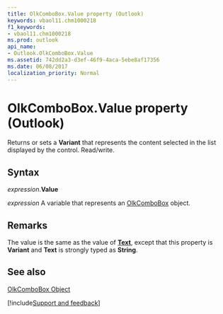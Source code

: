 ```yaml
---
title: OlkComboBox.Value property (Outlook)
keywords: vbaol11.chm1000218
f1_keywords:
- vbaol11.chm1000218
ms.prod: outlook
api_name:
- Outlook.OlkComboBox.Value
ms.assetid: 742dd2a3-d3ef-46f9-4aca-5ebe8af17356
ms.date: 06/08/2017
localization_priority: Normal
---
```



# OlkComboBox.Value property (Outlook)

Returns or sets a **Variant** that represents the content selected in the list displayed by the control. Read/write.


## Syntax

_expression_.**Value**

_expression_ A variable that represents an [OlkComboBox](Outlook.OlkComboBox.md) object.


## Remarks

The value is the same as the value of  **[Text](Outlook.OlkComboBox.Text.md)**, except that this property is **Variant** and **Text** is strongly typed as **String**.


## See also


[OlkComboBox Object](Outlook.OlkComboBox.md)

[!include[Support and feedback](~/includes/feedback-boilerplate.md)]